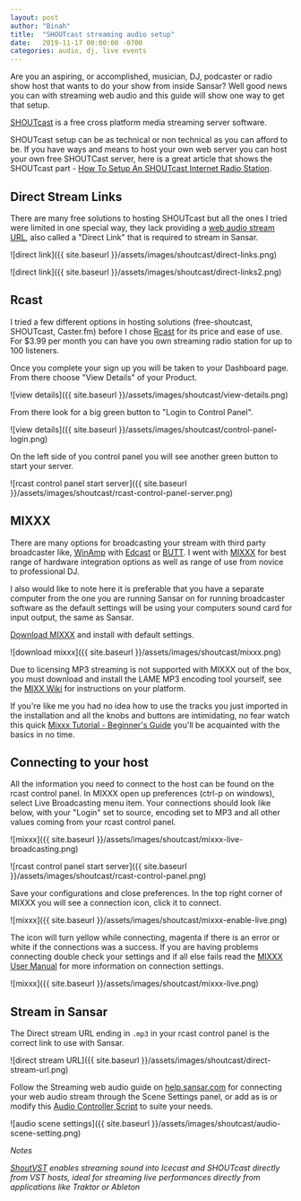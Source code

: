 ```yaml
---
layout: post
author: "Binah"
title:  "SHOUTcast streaming audio setup"
date:   2019-11-17 00:00:00 -0700
categories: audio, dj, live events
---
```


Are you an aspiring, or accomplished, musician, DJ, podcaster or radio show host that wants to do your show from inside Sansar? Well good news you can with streaming web audio and this guide will show one way to get that setup.

[SHOUTcast](https://www.shoutcast.com/) is a free cross platform media streaming server software. 

SHOUTcast setup can be as technical or non technical as you can afford to be. If you have ways and means to host your own web server you can host your own free SHOUTCast server, here is a great article that shows the SHOUTcast part - [How To Setup An SHOUTcast Internet Radio Station](https://www.rcast.net/knowledgebase/2/How-To-Setup-An-SHOUTcast-Internet-Radio-Station.html). 

## Direct Stream Links

There are many free solutions to hosting SHOUTcast but all the ones I tried were limited in one special way, they lack providing a [web audio stream URL](https://help.sansar.com/hc/en-us/articles/115004444303-Streaming-web-audio#Getting-web-audio-stream-URLs-from-websites), also called a "Direct Link" that is required to stream in Sansar.

![direct link]({{ site.baseurl }}/assets/images/shoutcast/direct-links.png)

![direct link]({{ site.baseurl }}/assets/images/shoutcast/direct-links2.png)

## Rcast

I tried a few different options in hosting solutions (free-shoutcast, SHOUTcast, Caster.fm) before I chose [Rcast](https://www.rcast.net/) for its price and ease of use. For $3.99 per month you can have you own streaming radio station for up to 100 listeners.

<!-- ![live basic]({{ site.baseurl }}/assets/images/shoutcast/live-basic.png) -->

Once you complete your sign up you will be taken to your Dashboard page. From there choose "View Details" of your Product.

![view details]({{ site.baseurl }}/assets/images/shoutcast/view-details.png)

From there look for a big green button to "Login to Control Panel".

![view details]({{ site.baseurl }}/assets/images/shoutcast/control-panel-login.png)

On the left side of you control panel you will see another green button to start your server.

![rcast control panel start server]({{ site.baseurl }}/assets/images/shoutcast/rcast-control-panel-server.png)

## MIXXX

There are many options for broadcasting your stream with third party broadcaster like, [WinAmp](http://www.winamp.com/) with [Edcast](http://www.shouthost.com/how-to-connect-winamp-edcast-plugin-to-icecast) or [BUTT](https://help.radio.co/en/articles/899769-broadcast-using-this-tool-butt). I went with [MIXXX](https://www.mixxx.org/) for best range of hardware integration options as well as range of use from novice to professional DJ.

I also would like to note here it is preferable that you have a separate computer from the one you are running Sansar on for running broadcaster software as the default settings will be using your computers sound card for input output, the same as Sansar.

[Download MIXXX](https://www.mixxx.org/download/) and install with default settings.

![download mixxx]({{ site.baseurl }}/assets/images/shoutcast/mixxx.png)

Due to licensing MP3 streaming is not supported with MIXXX out of the box, you must download and install the LAME MP3 encoding tool yourself, see the [MIXX Wiki](https://www.mixxx.org/wiki/doku.php/internet_broadcasting#mp3_streaming) for instructions on your platform.

If you're like me you had no idea how to use the tracks you just imported in the installation and all the knobs and buttons are intimidating, no fear watch this quick [Mixxx Tutorial - Beginner's Guide](https://www.youtube.com/watch?v=dm0gFj--2iA) you'll be acquainted with the basics in no time. 

## Connecting to your host

All the information you need to connect to the host can be found on the rcast control panel. In MIXXX open up preferences (ctrl-p on windows), select Live Broadcasting menu item. Your connections should look like below, with your "Login" set to source, encoding set to MP3 and all other values coming from your rcast control panel.

![mixxx]({{ site.baseurl }}/assets/images/shoutcast/mixxx-live-broadcasting.png)

![rcast control panel start server]({{ site.baseurl }}/assets/images/shoutcast/rcast-control-panel.png)

Save your configurations and close preferences. In the top right corner of MIXXX you will see a connection icon, click it to connect.

![mixxx]({{ site.baseurl }}/assets/images/shoutcast/mixxx-enable-live.png)

The icon will turn yellow while connecting, magenta if there is an error or white if the connections was a success. If you are having problems connecting double check your settings and if all else fails read the [MIXXX User Manual](https://www.mixxx.org/manual/1.10/chapters/livebroadcasting.html#mp3-streaming) for more information on connection settings.

![mixxx]({{ site.baseurl }}/assets/images/shoutcast/mixxx-live.png)

## Stream in Sansar

 The Direct stream URL ending in `.mp3` in your rcast control panel is the correct link to use with Sansar.

![direct stream URL]({{ site.baseurl }}/assets/images/shoutcast/direct-stream-url.png)

Follow the Streaming web audio guide on [help.sansar.com](https://help.sansar.com/hc/en-us/articles/115004444303-Streaming-web-audio) for connecting your web audio stream through the Scene Settings panel, or add as is or modify this [Audio Controller Script](https://github.com/lindenlab/sansar-script/blob/master/Users/binah/audio/AudioController.cs) to suite your needs. 


![audio scene settings]({{ site.baseurl }}/assets/images/shoutcast/audio-scene-setting.png)



*Notes*

*[*ShoutVST*](https://www.kvraudio.com/product/shoutvst-by-r-tur) enables streaming sound into Icecast and SHOUTcast directly from VST hosts, ideal for streaming live performances directly from applications like Traktor or Ableton*
